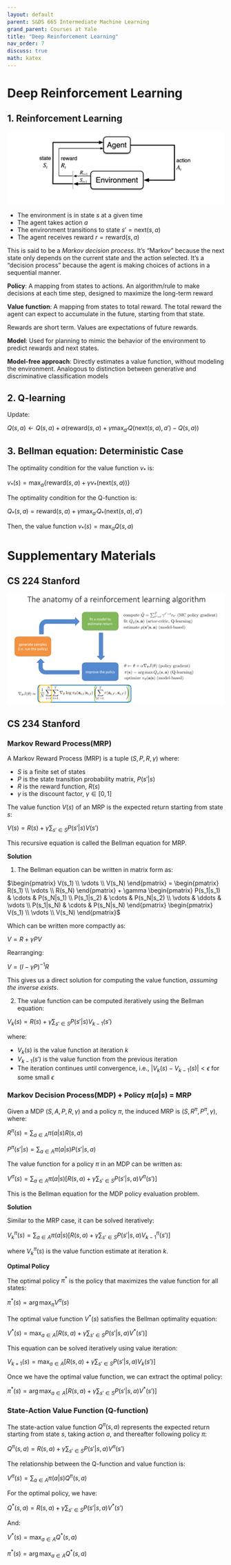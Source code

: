 ```yaml
---
layout: default
parent: S&DS 665 Intermediate Machine Learning
grand_parent: Courses at Yale
title: "Deep Reinforcement Learning"
nav_order: 7
discuss: true
math: katex
---
```


# Deep Reinforcement Learning

## 1. Reinforcement Learning

![alt text](image.png)

- The environment is in state $s$ at a given time
- The agent takes action $a$
- The environment transitions to state $s' = \text{next}(s, a)$
- The agent receives reward $r = \text{reward}(s, a)$

This is said to be a *Markov decision process*. It’s “Markov” because the next state only depends on the current state and the action selected. It’s a “decision process” because the agent is making choices of actions in a sequential manner.

**Policy**: A mapping from states to actions. An algorithm/rule to make decisions at each time step, designed to maximize the long-term reward

**Value function**: A mapping from states to total reward. The total reward the agent can expect to accumulate in the future, starting from that state.

Rewards are short term. Values are expectations of future rewards.

**Model**: Used for planning to mimic the behavior of the environment to predict rewards and next states.

**Model-free approach**: Directly estimates a value function, without modeling the environment.
Analogous to distinction between generative and discriminative
classification models




## 2. Q-learning


Update:
<!-- 
$Q(s,a) \leftarrow (1-\alpha)\,Q(s,a) + \alpha \left(\text{reward}(s,a) + \gamma \max_{a'} Q(\text{next}(s,a), a')\right)$
or -->

$Q(s,a) \leftarrow Q(s,a) + \alpha(\text{reward}(s,a) + \gamma \max_{a'} Q(\text{next}(s,a),a') - Q(s,a))$

## 3. Bellman equation: Deterministic Case

The optimality condition for the value function $v_*$ is:

$v_*(s) = \max_a \{\text{reward}(s,a) + \gamma v_*(\text{next}(s,a))\}$

The optimality condition for the Q-function is:

$Q_*(s,a) = \text{reward}(s,a) + \gamma \max_{a'} Q_*(\text{next}(s,a), a')$

Then, the value function $v_*(s) = \max_a Q(s,a)$








# Supplementary Materials

## CS 224 Stanford
![alt text](image-1.png)

## CS 234 Stanford

### Markov Reward Process(MRP)
A Markov Reward Process (MRP) is a tuple $(S,P,R,\gamma)$ where:
- $S$ is a finite set of states
- $P$ is the state transition probability matrix, $P(s'|s)$
- $R$ is the reward function, $R(s)$
- $\gamma$ is the discount factor, $\gamma \in [0,1]$

The value function $V(s)$ of an MRP is the expected return starting from state $s$:

$V(s) = R(s) + \gamma \sum_{s' \in S} P(s'|s)V(s')$


This recursive equation is called the Bellman equation for MRP.


**Solution**
1. The Bellman equation can be written in matrix form as:

$\begin{pmatrix} V(s_1) \\ \vdots \\ V(s_N) \end{pmatrix} = \begin{pmatrix} R(s_1) \\ \vdots \\ R(s_N) \end{pmatrix} + \gamma \begin{pmatrix} P(s_1|s_1) & \cdots & P(s_N|s_1) \\ P(s_1|s_2) & \cdots & P(s_N|s_2) \\ \vdots & \ddots & \vdots \\ P(s_1|s_N) & \cdots & P(s_N|s_N) \end{pmatrix} \begin{pmatrix} V(s_1) \\ \vdots \\ V(s_N) \end{pmatrix}$

Which can be written more compactly as:

$V = R + \gamma PV$

Rearranging:

$V = (I - \gamma P)^{-1}R$

This gives us a direct solution for computing the value function, *assuming the inverse exists*.


2. The value function can be computed iteratively using the Bellman equation:

$V_k(s) = R(s) + \gamma \sum_{s' \in S} P(s'|s)V_{k-1}(s')$

where:
- $V_k(s)$ is the value function at iteration $k$
- $V_{k-1}(s')$ is the value function from the previous iteration
- The iteration continues until convergence, i.e., $|V_k(s) - V_{k-1}(s)| < \epsilon$ for some small $\epsilon$



### Markov Decision Process(MDP) + Policy $\pi(a|s)$ = MRP
Given a MDP $(S,A,P,R,\gamma)$ and a policy $\pi$, the induced MRP is $(S,R^\pi,P^\pi,\gamma)$, where:

$R^\pi(s) = \sum_{a\in A} \pi(a|s)R(s,a)$

$P^\pi(s'|s) = \sum_{a\in A} \pi(a|s)P(s'|s,a)$

The value function for a policy $\pi$ in an MDP can be written as:

$V^\pi(s) = \sum_{a\in A} \pi(a|s)\left[R(s,a) + \gamma \sum_{s'\in S} P(s'|s,a)V^\pi(s')\right]$

This is the Bellman equation for the MDP policy evaluation problem. 

**Solution**

Similar to the MRP case, it can be solved iteratively:

$V^\pi_k(s) = \sum_{a\in A} \pi(a|s)\left[R(s,a) + \gamma \sum_{s'\in S} P(s'|s,a)V^\pi_{k-1}(s')\right]$

where $V^\pi_k(s)$ is the value function estimate at iteration $k$.

**Optimal Policy**

The optimal policy $\pi^*$ is the policy that maximizes the value function for all states:

$\pi^*(s) = \arg\max_\pi V^\pi(s)$

The optimal value function $V^*(s)$ satisfies the Bellman optimality equation:

$V^*(s) = \max_{a\in A}\left[R(s,a) + \gamma \sum_{s'\in S} P(s'|s,a)V^*(s')\right]$

This equation can be solved iteratively using value iteration:

$V_{k+1}(s) = \max_{a\in A}\left[R(s,a) + \gamma \sum_{s'\in S} P(s'|s,a)V_k(s')\right]$

Once we have the optimal value function, we can extract the optimal policy:

$\pi^*(s) = \arg\max_{a\in A}\left[R(s,a) + \gamma \sum_{s'\in S} P(s'|s,a)V^*(s')\right]$

### State-Action Value Function (Q-function)

The state-action value function $Q^\pi(s,a)$ represents the expected return starting from state $s$, taking action $a$, and thereafter following policy $\pi$:

$Q^\pi(s,a) = R(s,a) + \gamma \sum_{s'\in S} P(s'|s,a)V^\pi(s')$

The relationship between the Q-function and value function is:

$V^\pi(s) = \sum_{a\in A} \pi(a|s)Q^\pi(s,a)$

For the optimal policy, we have:

$Q^*(s,a) = R(s,a) + \gamma \sum_{s'\in S} P(s'|s,a)V^*(s')$

And:

$V^*(s) = \max_{a\in A} Q^*(s,a)$

$\pi^*(s) = \arg\max_{a\in A} Q^*(s,a)$

